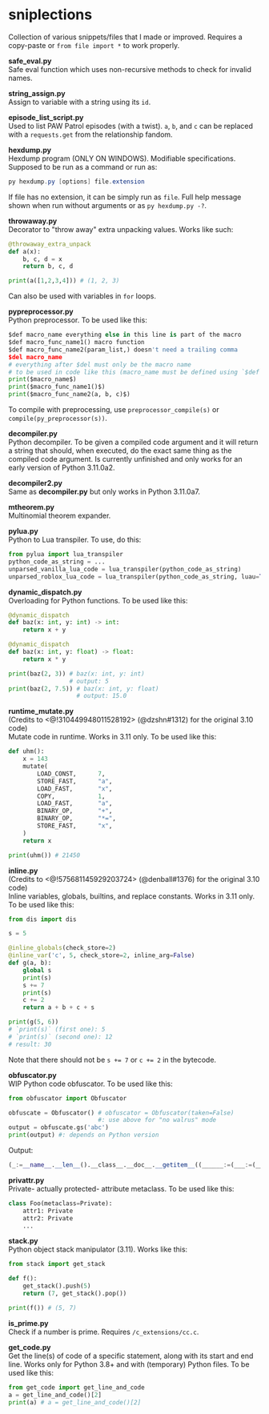 # sniplections
Collection of various snippets/files that I made or improved. Requires a copy-paste or `from file import *` to work properly.


**safe_eval.py**<br/>
Safe eval function which uses non-recursive methods to check for invalid names.

**string_assign.py**<br/>
Assign to variable with a string using its `id`.

**episode_list_script.py**<br/>
Used to list PAW Patrol episodes (with a twist). `a`, `b`, and `c` can be replaced with a `requests.get` from the relationship fandom.

**hexdump.py**<br/>
Hexdump program (ONLY ON WINDOWS). Modifiable specifications. Supposed to be run as a command or run as:
```powershell
py hexdump.py [options] file.extension
```
If file has no extension, it can be simply run as `file`. Full help message shown when run without arguments or as `py hexdump.py -?`.

**throwaway.py**<br/>
Decorator to "throw away" extra unpacking values. Works like such:
```py
@throwaway_extra_unpack
def a(x):
    b, c, d = x
    return b, c, d

print(a([1,2,3,4])) # (1, 2, 3)
```
Can also be used with variables in `for` loops.

**pypreprocessor.py**<br/>
Python preprocessor. To be used like this:
```py
$def macro_name everything else in this line is part of the macro
$def macro_func_name1() macro function
$def macro_func_name2(param_list,) doesn't need a trailing comma
$del macro_name
# everything after $del must only be the macro name
# to be used in code like this (macro_name must be defined using `$def`) (is not just limited to print()):
print($macro_name$)
print($macro_func_name1()$)
print($macro_func_name2(a, b, c)$)
```
To compile with preprocessing, use `preprocessor_compile(s)` or `compile(py_preprocessor(s))`.

**decompiler.py**<br/>
Python decompiler. To be given a compiled code argument and it will return a string that should, when executed, do the exact same thing as the compiled code argument. Is currently unfinished and only works for an early version of Python 3.11.0a2.

**decompiler2.py**<br/>
Same as **decompiler.py** but only works in Python 3.11.0a7.

**mtheorem.py**<br/>
Multinomial theorem expander.

**pylua.py**<br/>
Python to Lua transpiler. To use, do this:
```py
from pylua import lua_transpiler
python_code_as_string = ...
unparsed_vanilla_lua_code = lua_transpiler(python_code_as_string)
unparsed_roblox_lua_code = lua_transpiler(python_code_as_string, luau=True)
```

**dynamic_dispatch.py**<br/>
Overloading for Python functions. To be used like this:
```py
@dynamic_dispatch
def baz(x: int, y: int) -> int:
    return x + y

@dynamic_dispatch
def baz(x: int, y: float) -> float:
    return x * y

print(baz(2, 3)) # baz(x: int, y: int)
                 # output: 5
print(baz(2, 7.5)) # baz(x: int, y: float)
                   # output: 15.0
```

**runtime_mutate.py**<br/>
(Credits to <@!310449948011528192> (@dzshn#1312) for the original 3.10 code)<br/>
Mutate code in runtime. Works in 3.11 only. To be used like this:
```py
def uhm():
    x = 143
    mutate(
        LOAD_CONST,      7,
        STORE_FAST,      "a",
        LOAD_FAST,       "x",
        COPY,            1,
        LOAD_FAST,       "a",
        BINARY_OP,       "+",
        BINARY_OP,       "*=",
        STORE_FAST,      "x",
    )
    return x

print(uhm()) # 21450
```

**inline.py**<br/>
(Credits to <@!575681145929203724> (@denball#1376) for the original 3.10 code)<br/>
Inline variables, globals, builtins, and replace constants. Works in 3.11 only. To be used like this:
```py
from dis import dis

s = 5

@inline_globals(check_store=2)
@inline_var('c', 5, check_store=2, inline_arg=False)
def g(a, b):
    global s
    print(s)
    s += 7
    print(s)
    c += 2
    return a + b + c + s

print(g(5, 6))
# `print(s)` (first one): 5
# `print(s)` (second one): 12
# result: 30
```
Note that there should not be `s += 7` or `c += 2` in the bytecode.

**obfuscator.py**<br/>
WIP Python code obfuscator. To be used like this:
```py
from obfuscator import Obfuscator

obfuscate = Obfuscator() # obfuscator = Obfuscator(taken=False)
                         #: use above for "no walrus" mode
output = obfuscate.gs('abc')
print(output) #: depends on Python version
```
Output:
```py
(_:=__name__.__len__().__class__.__doc__.__getitem__((______:=(___:=(__:=(_:=__name__.__getitem__(__name__.__ne__(__name__))).__add__(_).__len__()).__mul__(__)).__mul__((_____:=__.__mul__(__).__add__((____:=(_:=__name__.__getitem__(__name__.__ne__(__name__))).__add__(_).__add__(_).__len__())))))).__add__(__name__.__len__().__class__.__doc__.__getitem__((________:=____.__mul__((_______:=____.__mul__(____)))))).__add__(__name__.__len__().__class__.__doc__.__getitem__((______________:=__.__mul__((_____________:=____.__mul__((_________:=___.__mul__(___).__add__(_____))).__add__((____________:=__.__mul__((___________:=___.__mul__(____).__add__((__________:=__.__mul__(__).__invert__().__neg__()))))))))))))
```

**privattr.py**<br/>
Private- actually protected- attribute metaclass. To be used like this:
```py
class Foo(metaclass=Private):
    attr1: Private
    attr2: Private
    ...
```

**stack.py**<br/>
Python object stack manipulator (3.11). Works like this:
```py
from stack import get_stack

def f():
    get_stack().push(5)
    return (7, get_stack().pop())

print(f()) # (5, 7)
```

**is_prime.py**<br/>
Check if a number is prime. Requires `/c_extensions/cc.c`.

**get_code.py**<br/>
Get the line(s) of code of a specific statement, along with its start and end line. Works only for Python 3.8+ and with (temporary) Python files. To be used like this:
```py
from get_code import get_line_and_code
a = get_line_and_code()[2]
print(a) # a = get_line_and_code()[2]
```
